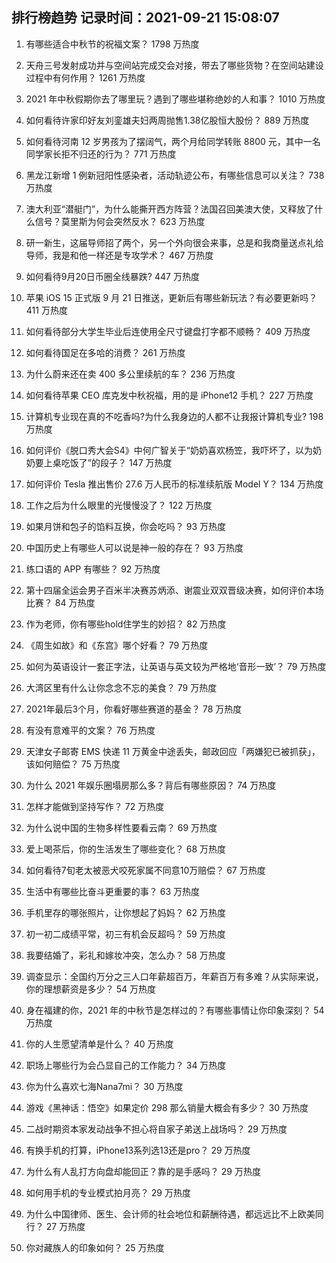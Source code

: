 
## 排行榜趋势 记录时间：2021-09-21 15:08:07
  
  1. 有哪些适合中秋节的祝福文案？ 1798 万热度
    
  2. 天舟三号发射成功并与空间站完成交会对接，带去了哪些货物？在空间站建设过程中有何作用？ 1261 万热度
    
  3. 2021 年中秋假期你去了哪里玩？遇到了哪些堪称绝妙的人和事？ 1010 万热度
    
  4. 如何看待许家印好友刘銮雄夫妇两周抛售1.38亿股恒大股份？ 889 万热度
    
  5. 如何看待河南 12 岁男孩为了摆阔气，两个月给同学转账 8800 元，其中一名同学家长拒不归还的行为？ 771 万热度
    
  6. 黑龙江新增 1 例新冠阳性感染者，活动轨迹公布，有哪些信息可以关注？ 738 万热度
    
  7. 澳大利亚“潜艇门”，为什么能撕开西方阵营？法国召回美澳大使，又释放了什么信号？莫里斯为何会突然反水？ 623 万热度
    
  8. 研一新生，这届导师招了两个，另一个外向很会来事，总是和我商量送点礼给导师，我是和他一样还是专攻学术？ 467 万热度
    
  9. 如何看待9月20日币圈全线暴跌? 447 万热度
    
  10. 苹果 iOS 15 正式版 9 月 21 日推送，更新后有哪些新玩法？有必要更新吗？ 411 万热度
    
  11. 如何看待部分大学生毕业后连使用全尺寸键盘打字都不顺畅？ 409 万热度
    
  12. 如何看待国足在多哈的消费？ 261 万热度
    
  13. 为什么蔚来还在卖 400 多公里续航的车？ 236 万热度
    
  14. 如何看待苹果 CEO 库克发中秋祝福，用的是 iPhone12 手机？ 227 万热度
    
  15. 计算机专业现在真的不吃香吗?为什么我身边的人都不让我报计算机专业? 198 万热度
    
  16. 如何评价《脱口秀大会S4》中何广智关于“奶奶喜欢杨笠，我吓坏了，以为奶奶要上桌吃饭了”的段子？ 147 万热度
    
  17. 如何评价 Tesla 推出售价 27.6 万人民币的标准续航版 Model Y？ 134 万热度
    
  18. 工作之后为什么眼里的光慢慢没了？ 122 万热度
    
  19. 如果月饼和包子的馅料互换，你会吃吗？ 93 万热度
    
  20. 中国历史上有哪些人可以说是神一般的存在？ 93 万热度
    
  21. 练口语的 APP 有哪些？ 92 万热度
    
  22. 第十四届全运会男子百米半决赛苏炳添、谢震业双双晋级决赛，如何评价本场比赛？ 84 万热度
    
  23. 作为老师，你有哪些hold住学生的妙招？ 82 万热度
    
  24. 《周生如故》和《东宫》哪个好看？ 79 万热度
    
  25. 如何为英语设计一套正字法，让英语与英文较为严格地‘音形一致’？ 79 万热度
    
  26. 大湾区里有什么让你念念不忘的美食？ 79 万热度
    
  27. 2021年最后3个月，你看好哪些赛道的基金？ 78 万热度
    
  28. 有没有意难平的文案？ 76 万热度
    
  29. 天津女子邮寄 EMS 快递 11 万黄金中途丢失，邮政回应「两嫌犯已被抓获」，该如何赔偿？ 75 万热度
    
  30. 为什么 2021 年娱乐圈塌房那么多？背后有哪些原因？ 74 万热度
    
  31. 怎样才能做到坚持写作？ 72 万热度
    
  32. 为什么说中国的生物多样性要看云南？ 69 万热度
    
  33. 爱上喝茶后，你的生活发生了哪些变化？ 68 万热度
    
  34. 如何看待7旬老太被恶犬咬死家属不同意10万赔偿？ 67 万热度
    
  35. 生活中有哪些比奋斗更重要的事？ 63 万热度
    
  36. 手机里存的哪张照片，让你想起了妈妈？ 62 万热度
    
  37. 初一初二成绩平常，初三有机会反超吗？ 59 万热度
    
  38. 我要结婚了，彩礼和嫁妆冲突，怎么办？ 58 万热度
    
  39. 调查显示：全国约万分之三人口年薪超百万，年薪百万有多难？从实际来说，你的理想薪资是多少？ 54 万热度
    
  40. 身在福建的你，2021 年的中秋节是怎样过的？有哪些事情让你印象深刻？ 54 万热度
    
  41. 你的人生愿望清单是什么？ 40 万热度
    
  42. 职场上哪些行为会凸显自己的工作能力？ 34 万热度
    
  43. 你为什么喜欢七海Nana7mi？ 30 万热度
    
  44. 游戏《黑神话：悟空》如果定价 298 那么销量大概会有多少？ 30 万热度
    
  45. 二战时期资本家发动战争不担心将自家子弟送上战场吗？ 29 万热度
    
  46. 有换手机的打算，iPhone13系列选13还是pro？ 29 万热度
    
  47. 为什么有人乱打方向盘却能回正？靠的是手感吗？ 29 万热度
    
  48. 如何用手机的专业模式拍月亮？ 29 万热度
    
  49. 为什么中国律师、医生、会计师的社会地位和薪酬待遇，都远远比不上欧美同行？ 27 万热度
    
  50. 你对藏族人的印象如何？ 25 万热度
    